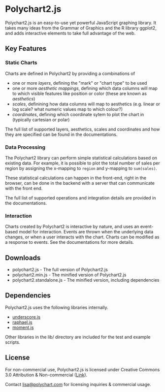Polychart2.js
=============

Polychart2.js is an easy-to-use yet powerful JavaScript graphing library. It
takes many ideas from the Grammar of Graphics and the R library ggplot2, and
adds interactive elements to take full advantage of the web.

Key Features
------------

### Static Charts

Charts are defined in Polychart2 by providing a combinations of 

* one or more _layers_, defining the "mark" or "chart type" to be used
* one or more _aesthetic mappings_, defining which data columns will map to
  which visible features like position or color (these are known as
  _aesthetics_)
* _scales_, definining how data columns will map to aesthetics (e.g. linear or 
  log scale? what numeric values map to which colour?)
* _coordinates_, defining which coordinate sytem to plot the chart in (typically
  cartesian or polar)

The full list of supported layers, aesthetics, scales and coordinates and how
they are specified can be found in the documentations.

### Data Processing

The Polychart2 library can perform simple statistical calculations based on
existing data. For example, it is possible to plot the total number of sales
per region by assigning the x-mapping to `region` and y-mapping to
`sum(sales)`.

These statistical calculations can happen in the front-end, right in the
browser, can be done in the backend with a server that can communicate with
the front end.

The full list of supported operations and integration details are provided in
the documentations.

### Interaction

Charts created by Polychart2 is interactive by nature, and uses an event-based
model for interaction. Events are thrown when the underlying data changes, or 
when a user interacts with the chart. Charts can be modified as a response to 
events. See the documentations for more details.

Downloads
---------

* polychart2.js - The full version of Polychart2.js
* polychart2.min.js - The minified version of Polychart2.js
* polychart2.standalone.js - The minified version, including dependencies

Dependencies
------------

Polychart2.js uses the following libraries internally.
* [underscore.js](http://documentcloud.github.com/underscore/)
* [raphael.js](http://raphaeljs.com/)
* [moment.js](http://momentjs.com/)

Other libraries in the lib/ directory are included for the test and example
scripts.

License
-------

For non-commercial use, Polychart2.js is licensed under Creative Commons 3.0
Attribution & Non-commercial ([Link](http://creativecommons.org/licenses/by-nc/3.0/)).

Contact lisa@polychart.com for licensing inquiries & commercial usage.

